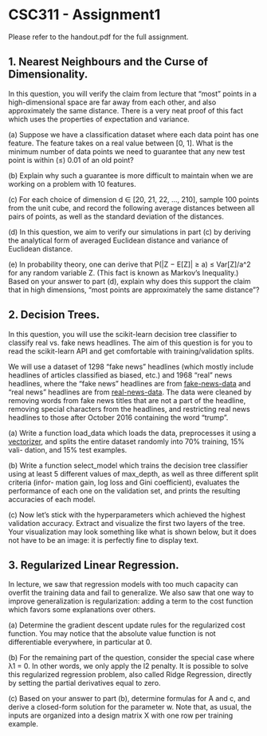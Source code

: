 # CSC311 - Assignment1

Please refer to the handout.pdf for the full assignment.

## 1. Nearest Neighbours and the Curse of Dimensionality. 

In this question, you will verify the claim from lecture that “most” points in a high-dimensional space are far away from each other, and also approximately the same distance. There is a very neat proof of this fact which uses the properties of expectation and variance.

(a) Suppose we have a classification dataset where each data point has one feature. The feature takes on a real value between [0, 1]. What is the minimum number of data points we need to guarantee that any new test point is within (≤) 0.01 of an old point?

(b) Explain why such a guarantee is more difficult to maintain when we are working on a problem with 10 features.

(c) For each choice of dimension d ∈ [20, 21, 22, ..., 210], sample 100 points from the unit cube, and record the following average distances between all pairs of points, as well as the standard deviation of the distances.

(d) In this question, we aim to verify our simulations in part (c) by deriving the analytical form of averaged Euclidean distance and variance of Euclidean distance.

(e) In probability theory, one can derive that P(|Z − E[Z]| ≥ a) ≤ Var[Z]/a^2 for any random variable Z. (This fact is known as Markov’s Inequality.) Based on your answer to part (d), explain why does this support the claim that in high dimensions, “most points are approximately the same distance”?

## 2. Decision Trees.
In this question, you will use the scikit-learn decision tree classifier to classify real vs. fake news headlines. The aim of this question is for you to read the scikit-learn API and get comfortable with training/validation splits.

We will use a dataset of 1298 “fake news” headlines (which mostly include headlines of articles classified as biased, etc.) and 1968 “real” news headlines, where the “fake news” headlines are from [fake-news-data](https://www.kaggle.com/mrisdal/fake-news/data) and “real news” headlines are from [real-news-data](https://www.kaggle.com/therohk/million-headlines). The data were cleaned by removing words from fake news titles that are not a part of the headline, removing special characters from the headlines, and restricting real news headlines to those after October 2016 containing the word “trump”.

(a) Write a function load_data which loads the data, preprocesses it using a [vectorizer](http://scikit-learn.org/stable/modules/classes.html#module-sklearn.feature_extraction.text), and splits the entire dataset randomly into 70% training, 15% vali- dation, and 15% test examples.

(b) Write a function select_model which trains the decision tree classifier using at least 5 different values of max_depth, as well as three different split criteria (infor- mation gain, log loss and Gini coefficient), evaluates the performance of each one on the validation set, and prints the resulting accuracies of each model.

(c) Now let’s stick with the hyperparameters which achieved the highest validation accuracy. Extract and visualize the first two layers of the tree. Your visualization may look something like what is shown below, but it does not have to be an image: it is perfectly fine to display text.

## 3. Regularized Linear Regression.
In lecture, we saw that regression models with too much capacity can overfit the training data and fail to generalize. We also saw that one way to improve generalization is regularization: adding a term to the cost function which favors some explanations over others.

(a) Determine the gradient descent update rules for the regularized cost function. You may notice that the absolute value function is not differentiable everywhere,
in particular at 0.

(b) For the remaining part of the question, consider the special case where λ1 = 0. In other words, we only apply the l2 penalty. It is possible to solve this regularized regression problem, also called Ridge Regression, directly by setting the partial derivatives equal to zero.

(c) Based on your answer to part (b), determine formulas for A and c, and derive a closed-form solution for the parameter w. Note that, as usual, the inputs are organized into a design matrix X with one row per training example.
